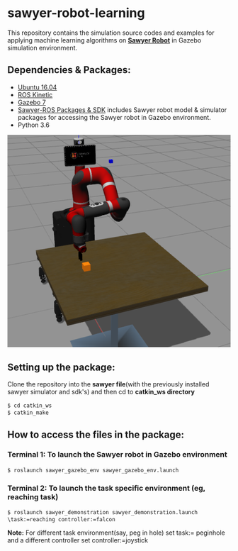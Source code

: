 # sawyer-robot-learning
This repository contains the simulation source codes and examples for applying machine learning algorithms on <b><a href="https://github.com/RethinkRobotics/sawyer_simulator">Sawyer Robot</a></b> in Gazebo simulation environment.
## Dependencies & Packages:
- <a href="http://releases.ubuntu.com/16.04/">Ubuntu 16.04</a>
- <a href="http://wiki.ros.org/kinetic">ROS Kinetic</a> 
- <a href="http://gazebosim.org/">Gazebo 7</a>
- <a href="https://github.com/RethinkRobotics">Sawyer-ROS Packages & SDK</a> includes Sawyer robot model & simulator packages for      accessing the Sawyer robot in Gazebo environment.
- Python 3.6

<p align= "center">
  <img src="sawyer_gazebo_env/sawyer_env.png/">
</p>

## Setting up the package:
Clone the repository into the <b>sawyer file</b>(with the previously installed sawyer simulator and sdk's) and then cd to <b>catkin_ws directory</b>  
```
$ cd catkin_ws
$ catkin_make
```
## How to access the files in the package:
### Terminal 1: To launch the Sawyer robot in Gazebo environment
```
$ roslaunch sawyer_gazebo_env sawyer_gazebo_env.launch
```
### Terminal 2: To launch the task specific environment (eg, reaching task)
```
$ roslaunch sawyer_demonstration sawyer_demonstration.launch \task:=reaching controller:=falcon
```
<b>Note:</b> For different task environment(say, peg in hole) set task:= peginhole and a different controller set controller:=joystick
